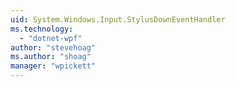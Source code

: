 ```yaml
---
uid: System.Windows.Input.StylusDownEventHandler
ms.technology: 
  - "dotnet-wpf"
author: "stevehoag"
ms.author: "shoag"
manager: "wpickett"
---
```

